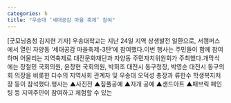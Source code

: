 ```yaml
---
categories: h
title: "우송대 ‘세대공감 마을 축제’ 참여"
---
```

[굿모닝충청 김지현 기자] 우송대학교는 지난 24일 지역 상생발전 일환으로, 서캠퍼스에서 열린 자양동 ‘세대공감 마을축제-3탄’에 참여했다.이번 행사는 주민들이 함께 참여하며 어울리는 지역축제로 대전문화재단과 자양동 주민자치위원회가 주최했다.개막식에는 장철민 국회의원, 윤창현 국회의원, 박희조 대전시 동구청장, 박영순 대전시 동구의회 의장을 비롯한 다수의 지역사회 관계자 및 우송대 오덕성 총장과 류한수 학생복지처장 등이 참석했다.행사는 ▲사진전 ▲짚풀공예 ▲자개 공예 ▲샌드아트 ▲패브릭 페인팅 등 지역주민이 참여하고 체험할 수 있는